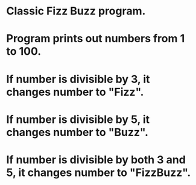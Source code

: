 # Classic Fizz Buzz program.
# Program prints out numbers from 1 to 100.
# If number is divisible by 3, it changes number to "Fizz".
# If number is divisible by 5, it changes number to "Buzz".
# If number is divisible by both 3 and 5, it changes number to "FizzBuzz".